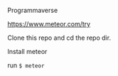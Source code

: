 Programmaverse

https://www.meteor.com/try


Clone this repo and cd the repo dir.

Install meteor

run ```$ meteor```